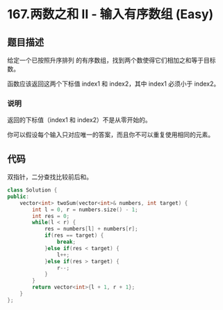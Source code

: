 # 167.两数之和 II - 输入有序数组 (Easy)

## 题目描述

给定一个已按照升序排列 的有序数组，找到两个数使得它们相加之和等于目标数。

函数应该返回这两个下标值 index1 和 index2，其中 index1 必须小于 index2。

### 说明

返回的下标值（index1 和 index2）不是从零开始的。

你可以假设每个输入只对应唯一的答案，而且你不可以重复使用相同的元素。

## 代码

双指针，二分查找比较前后和。

```c++
class Solution {
public:
    vector<int> twoSum(vector<int>& numbers, int target) {
        int l = 0, r = numbers.size() - 1;
        int res = 0;
        while(l < r) {
            res = numbers[l] + numbers[r];
            if(res == target) {
                break;
            }else if(res < target) {
                l++;
            }else if(res > target) {
                r--;
            }
        }
        return vector<int>{l + 1, r + 1};
    }
};
```